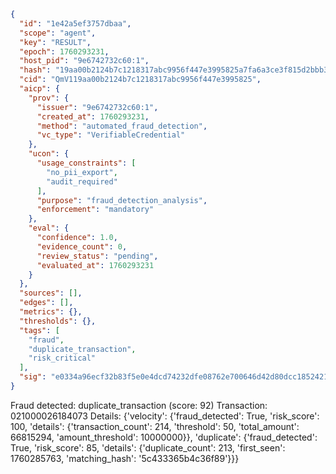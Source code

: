 ```json
{
  "id": "1e42a5ef3757dbaa",
  "scope": "agent",
  "key": "RESULT",
  "epoch": 1760293231,
  "host_pid": "9e6742732c60:1",
  "hash": "19aa00b2124b7c1218317abc9956f447e3995825a7fa6a3ce3f815d2bbb3a620",
  "cid": "QmV119aa00b2124b7c1218317abc9956f447e3995825",
  "aicp": {
    "prov": {
      "issuer": "9e6742732c60:1",
      "created_at": 1760293231,
      "method": "automated_fraud_detection",
      "vc_type": "VerifiableCredential"
    },
    "ucon": {
      "usage_constraints": [
        "no_pii_export",
        "audit_required"
      ],
      "purpose": "fraud_detection_analysis",
      "enforcement": "mandatory"
    },
    "eval": {
      "confidence": 1.0,
      "evidence_count": 0,
      "review_status": "pending",
      "evaluated_at": 1760293231
    }
  },
  "sources": [],
  "edges": [],
  "metrics": {},
  "thresholds": {},
  "tags": [
    "fraud",
    "duplicate_transaction",
    "risk_critical"
  ],
  "sig": "e0334a96ecf32b83f5e0e4dcd74232dfe08762e700646d42d80dcc1852421e73"
}
```

Fraud detected: duplicate_transaction (score: 92)
Transaction: 021000026184073
Details: {'velocity': {'fraud_detected': True, 'risk_score': 100, 'details': {'transaction_count': 214, 'threshold': 50, 'total_amount': 66815294, 'amount_threshold': 10000000}}, 'duplicate': {'fraud_detected': True, 'risk_score': 85, 'details': {'duplicate_count': 213, 'first_seen': 1760285763, 'matching_hash': '5c433365b4c36f89'}}}